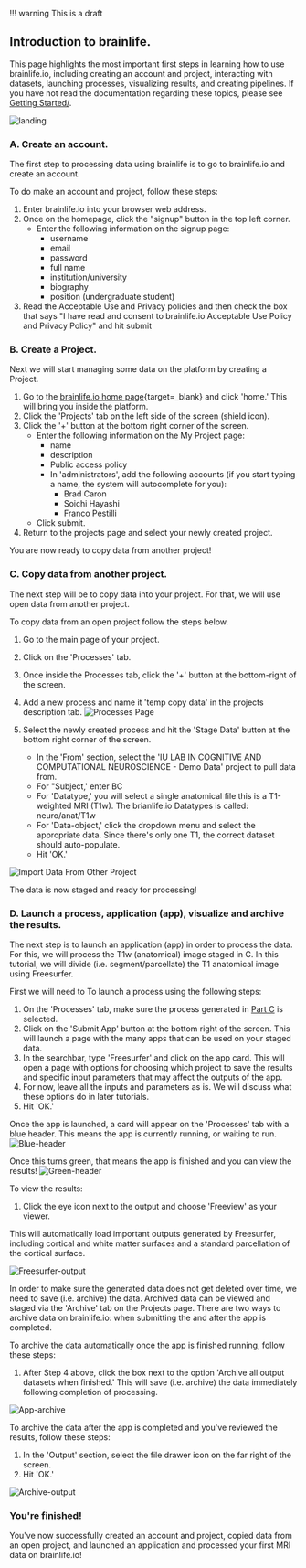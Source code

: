 !!! warning
    This is a draft

## Introduction to brainlife.

This page highlights the most important first steps in learning how to use brainlife.io, including creating an account and project, interacting with datasets, launching processes, visualizing results, and creating pipelines. If you have not read the documentation regarding these topics, please see [Getting Started/](/docs/user/started).

![landing](../img/brainlife-landing-page.png)

### A. Create an account.

The first step to processing data using brainlife is to go to brainlife.io and create an account.

To do make an account and project, follow these steps:

1. Enter brainlife.io into your browser web address. 
1. Once on the homepage, click the "signup" button in the top left corner.
    * Enter the following information on the signup page:
        * username
        * email
        * password
        * full name
        * institution/university
        * biography
        * position (undergraduate student)
1. Read the Acceptable Use and Privacy policies and then check the box that says "I have read and consent to brainlife.io Acceptable Use Policy and Privacy Policy" and hit submit

### B. Create a Project.

Next we will start managing some data on the platform by creating a Project.

1. Go to the [brainlife.io home page](https://brainlife.io){target=_blank} and click 'home.' This will bring you inside the platform.
1. Click the 'Projects' tab on the left side of the screen (shield icon).
1. Click the '+' button at the bottom right corner of the screen.
    * Enter the following information on the My Project page:
        * name
        * description
        * Public access policy
        * In 'administrators', add the following accounts (if you start typing a name, the system will autocomplete for you):
            * Brad Caron
            * Soichi Hayashi
            * Franco Pestilli
    * Click submit.
1. Return to the projects page and select your newly created project.

You are now ready to copy data from another project!

### C. Copy data from another project.

The next step will be to copy data into your project. For that, we will use open data from another project.

To copy data from an open project follow the steps below.

1. Go to the main page of your project.
1. Click on the 'Processes' tab.
1. Once inside the Processes tab, click the '+' button at the bottom-right of the screen. 
1. Add a new process and name it 'temp copy data' in the projects description tab.
![Processes Page](../img/projects.process.new.png)

1. Select the newly created process and hit the 'Stage Data' button at the bottom right corner of the screen.  
    * In the 'From' section, select the 'IU LAB IN COGNITIVE AND COMPUTATIONAL NEUROSCIENCE - Demo Data' project to pull data from.
    * For "Subject,' enter BC
    * For 'Datatype,' you will select a single anatomical file this is a T1-weighted MRI (T1w). The brianlife.io Datatypes is called: neuro/anat/T1w
    * For 'Data-object,' click the dropdown menu and select the appropriate data. Since there's only one T1, the correct dataset should auto-populate.
    * Hit 'OK.'

![Import Data From Other Project](../img/projects.processes.stagedata.selecteddata.png)
 
The data is now staged and ready for processing!

<!---
To upload your own data, follow the following steps:
1) Select your project from the projects page.
2) Select the 'archive' tab at the top of the screen.
3) On the archive page, click the '+' button at the bottom of the screen.
4) For datatype, choose the specific datatype for each image type (T1, T2, DWI, fMRI):
    * For each datatype, you'll need to choose the appropriate data files and a subject name (i.e. your randomly assigned ID). You can leave the rest of the fields empty.
    * Once you fill this information, hit next and then archive.
The data is now uploaded and archived to your project!
--->

### D. Launch a process, application (app), visualize and archive the results.

The next step is to launch an application (app) in order to process the data. For this, we will process the T1w (anatomical) image staged in C. In this tutorial, we will divide (i.e. segment/parcellate) the T1 anatomical image using Freesurfer.

First we will need to To launch a process using the following steps:

1. On the 'Processes' tab, make sure the process generated in [Part C](/docs/tutorial/introduction-to-brainlife/#c-copy-data-from-another-project) is selected.
1. Click on the 'Submit App' button at the bottom right of the screen. This will launch a page with the many apps that can be used on your staged data. 
1. In the searchbar, type 'Freesurfer' and click on the app card. This will open a page with options for choosing which project to save the results and specific input parameters that may affect the outputs of the app.
1. For now, leave all the inputs and parameters as is. We will discuss what these options do in later tutorials.
1. Hit 'OK.'

Once the app is launched, a card will appear on the 'Processes' tab with a blue header. This means the app is currently running, or waiting to run. 
![Blue-header](../img/app-freesurfer-running-blue-header.png)

Once this turns green, that means the app is finished and you can view the results!
![Green-header](../img/app-freesurfer-complete-green-header.png)

To view the results:

1. Click the eye icon next to the output and choose 'Freeview' as your viewer.

This will automatically load important outputs generated by Freesurfer, including cortical and white matter surfaces and a standard parcellation of the cortical surface.

![Freesurfer-output](../img/output-freesurfer-freeview.png)

In order to make sure the generated data does not get deleted over time, we need to save (i.e. archive) the data. Archived data can be viewed and staged via the 'Archive' tab on the Projects page. There are two ways to archive data on brainlife.io: when submitting the and after the app is completed.

To archive the data automatically once the app is finished running, follow these steps:

1. After Step 4 above, click the box next to the option 'Archive all output datasets when finished.' This will save (i.e. archive) the data immediately following completion of processing.

![App-archive](../img/app-freesurfer-archive-data.png)

To archive the data after the app is completed and you've reviewed the results, follow these steps:

1. In the 'Output' section, select the file drawer icon on the far right of the screen.
1. Hit 'OK.'

![Archive-output](../img/archive-freesurfer-outputs.png)

### You're finished! ###

You've now successfully created an account and project, copied data from an open project, and launched an application and processed your first MRI data on brainlife.io!
